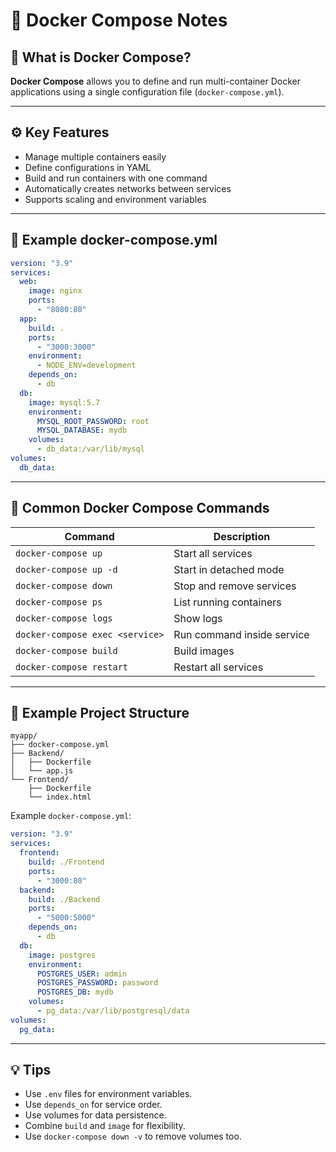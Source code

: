 
# 🐳 Docker Compose Notes

## 📘 What is Docker Compose?
**Docker Compose** allows you to define and run multi-container Docker applications using a single configuration file (`docker-compose.yml`).  

---

## ⚙️ Key Features
- Manage multiple containers easily  
- Define configurations in YAML  
- Build and run containers with one command  
- Automatically creates networks between services  
- Supports scaling and environment variables  

---

## 🧩 Example docker-compose.yml
```yaml
version: "3.9"
services:
  web:
    image: nginx
    ports:
      - "8080:80"
  app:
    build: .
    ports:
      - "3000:3000"
    environment:
      - NODE_ENV=development
    depends_on:
      - db
  db:
    image: mysql:5.7
    environment:
      MYSQL_ROOT_PASSWORD: root
      MYSQL_DATABASE: mydb
    volumes:
      - db_data:/var/lib/mysql
volumes:
  db_data:
```

---

## 🧰 Common Docker Compose Commands

| Command | Description |
|----------|-------------|
| `docker-compose up` | Start all services |
| `docker-compose up -d` | Start in detached mode |
| `docker-compose down` | Stop and remove services |
| `docker-compose ps` | List running containers |
| `docker-compose logs` | Show logs |
| `docker-compose exec <service>` | Run command inside service |
| `docker-compose build` | Build images |
| `docker-compose restart` | Restart all services |

---

## 🧾 Example Project Structure
```
myapp/
├── docker-compose.yml
├── Backend/
│   ├── Dockerfile
│   └── app.js
└── Frontend/
    ├── Dockerfile
    └── index.html
```

Example `docker-compose.yml`:
```yaml
version: "3.9"
services:
  frontend:
    build: ./Frontend
    ports:
      - "3000:80"
  backend:
    build: ./Backend
    ports:
      - "5000:5000"
    depends_on:
      - db
  db:
    image: postgres
    environment:
      POSTGRES_USER: admin
      POSTGRES_PASSWORD: password
      POSTGRES_DB: mydb
    volumes:
      - pg_data:/var/lib/postgresql/data
volumes:
  pg_data:
```

---

## 💡 Tips
- Use `.env` files for environment variables.  
- Use `depends_on` for service order.  
- Use volumes for data persistence.  
- Combine `build` and `image` for flexibility.  
- Use `docker-compose down -v` to remove volumes too.
